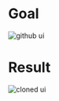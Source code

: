 # Goal
![github ui](https://github.com/IMAD-Majid/Cloned-Web-Designs/assets/137281672/47c74e03-5063-48ed-8b76-7b2ba554d534)

# Result
![cloned ui](https://github.com/IMAD-Majid/Cloned-Web-Designs/assets/137281672/f966a0c1-bc81-4637-8b36-8dcc3fe9a719)
